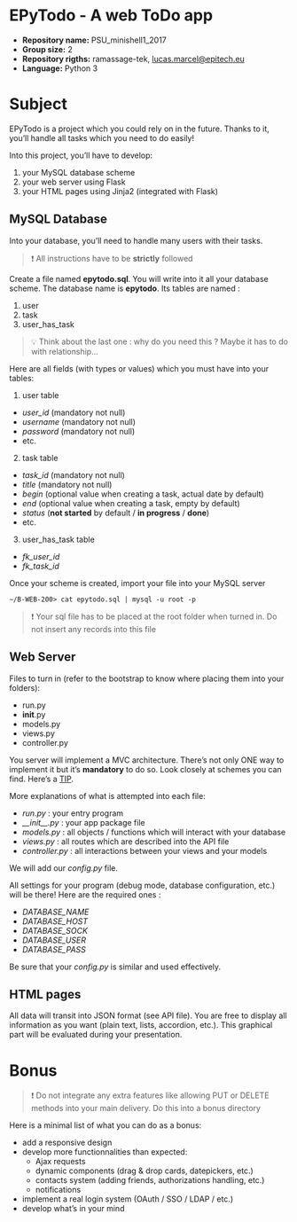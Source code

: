 # EPyTodo - A web ToDo app

- **Repository name:** PSU_minishell1_2017
- **Group size:** 2
- **Repository rigths:** ramassage-tek, lucas.marcel@epitech.eu
- **Language:** Python 3

# Subject

EPyTodo is a project which you could rely on in the future.
Thanks to it, you’ll handle all tasks which you need to do easily!

Into this project, you’ll have to develop:
1. your MySQL database scheme
2. your web server using Flask
3. your HTML pages using Jinja2 (integrated with Flask)

## MySQL Database

Into your database, you’ll need to handle many users with their tasks.

> :exclamation: All instructions have to be **strictly** followed

Create a file named **epytodo.sql**.
You will write into it all your database scheme.
The database name is **epytodo**.
Its tables are named :
1. user
2. task
3. user_has_task

> :bulb: Think about the last one : why do you need this ?
> Maybe it has to do with relationship...

Here are all fields (with types or values) which you must have into your tables:
1. user table
  - _user_id_ (mandatory not null)
  - _username_ (mandatory not null)
  - _password_ (mandatory not null)
  - etc.
2. task table
  - _task_id_ (mandatory not null)
  - _title_ (mandatory not null)
  - _begin_ (optional value when creating a task, actual date by default)
  - _end_ (optional value when creating a task, empty by default)
  - _status_ (**not started** by default / **in progress** / **done**)
  - etc.
3. user_has_task table
  - _fk_user_id_
  - _fk_task_id_

Once your scheme is created, import your file into your MySQL server

```
∼/B-WEB-200> cat epytodo.sql | mysql -u root -p
```

> :exclamation: Your sql file has to be placed at the root folder when turned in.
> Do not insert any records into this file

## Web Server

Files to turn in (refer to the bootstrap to know where placing them into your folders):
- run.py
- __init__.py
- models.py
- views.py
- controller.py

You server will implement a MVC architecture.
There’s not only ONE way to implement it but it’s **mandatory** to do so.
Look closely at schemes you can find. Here’s a [TIP].

More explanations of what is attempted into each file:
- _run.py_ : your entry program
- _&#95;&#95;init&#95;&#95;.py_ : your app package file
- _models.py_ : all objects / functions which will interact with your database
- _views.py_ : all routes which are described into the API file
- _controller.py_ : all interactions between your views and your models

We will add our _config.py_ file.

All settings for your program (debug mode, database configuration, etc.) will be there!
Here are the required ones :
- _DATABASE_NAME_
- _DATABASE_HOST_
- _DATABASE_SOCK_
- _DATABASE_USER_
- _DATABASE_PASS_

Be sure that your _config.py_ is similar and used effectively.

## HTML pages

All data will transit into JSON format (see API file).
You are free to display all information as you want (plain text, lists, accordion, etc.).
This graphical part will be evaluated during your presentation.

# Bonus

> :exclamation: Do not integrate any extra features like allowing PUT or DELETE methods into your main delivery.
> Do this into a bonus directory

Here is a minimal list of what you can do as a bonus:
- add a responsive design
- develop more functionnalities than expected:
  - Ajax requests
  - dynamic components (drag & drop cards, datepickers, etc.)
  - contacts system (adding friends, authorizations handling, etc.)
  - notifications
- implement a real login system (OAuth / SSO / LDAP / etc.)
- develop what’s in your mind

[TIP]: http://lmgtfy.com/?q=MVC

